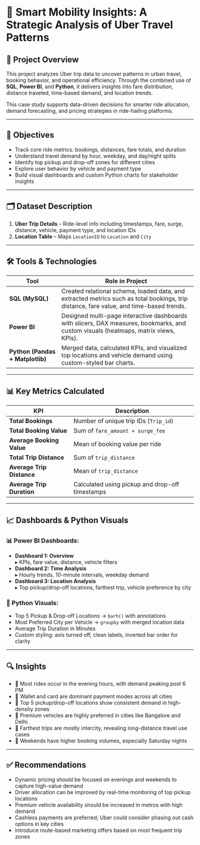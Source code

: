 # 🚗 Smart Mobility Insights: A Strategic Analysis of Uber Travel Patterns

## 📌 Project Overview
This project analyzes Uber trip data to uncover patterns in urban travel, booking behavior, and operational efficiency. Through the combined use of **SQL**, **Power BI**, and **Python**, it delivers insights into fare distribution, distance traveled, time-based demand, and location trends.

This case study supports data-driven decisions for smarter ride allocation, demand forecasting, and pricing strategies in ride-hailing platforms.

---

## 🎯 Objectives
- Track core ride metrics: bookings, distances, fare totals, and duration
- Understand travel demand by hour, weekday, and day/night splits
- Identify top pickup and drop-off zones for different cities
- Explore user behavior by vehicle and payment type
- Build visual dashboards and custom Python charts for stakeholder insights

---

## 🗂️ Dataset Description
1. **Uber Trip Details** – Ride-level info including timestamps, fare, surge, distance, vehicle, payment type, and location IDs  
2. **Location Table** – Maps `LocationID` to `Location` and `City`

---

## 🛠️ Tools & Technologies
| Tool        | Role in Project |
|-------------|------------------|
| **SQL (MySQL)** | Created relational schema, loaded data, and extracted metrics such as total bookings, trip distance, fare value, and time-based trends. |
| **Power BI** | Designed multi-page interactive dashboards with slicers, DAX measures, bookmarks, and custom visuals (heatmaps, matrix views, KPIs). |
| **Python (Pandas + Matplotlib)** | Merged data, calculated KPIs, and visualized top locations and vehicle demand using custom-styled bar charts. |

---

## 📊 Key Metrics Calculated
| KPI                        | Description |
|----------------------------|-------------|
| **Total Bookings**         | Number of unique trip IDs (`Trip_id`) |
| **Total Booking Value**    | Sum of `fare_amount + surge_fee` |
| **Average Booking Value**  | Mean of booking value per ride |
| **Total Trip Distance**    | Sum of `trip_distance` |
| **Average Trip Distance**  | Mean of `trip_distance` |
| **Average Trip Duration**  | Calculated using pickup and drop-off timestamps |

---

## 📈 Dashboards & Python Visuals
### 📊 Power BI Dashboards:
- **Dashboard 1: Overview**  
  ▸ KPIs, fare value, distance, vehicle filters  
- **Dashboard 2: Time Analysis**  
  ▸ Hourly trends, 10-minute intervals, weekday demand  
- **Dashboard 3: Location Analysis**  
  ▸ Top pickup/drop-off locations, farthest trip, vehicle preference by city

### 🐍 Python Visuals:
- Top 5 Pickup & Drop-off Locations → `barh()` with annotations  
- Most Preferred City per Vehicle → `groupby` with merged location data  
- Average Trip Duration in Minutes  
- Custom styling: axis turned off, clean labels, inverted bar order for clarity

---

## 🔍 Insights 
- 🔹 Most rides occur in the evening hours, with demand peaking post 6 PM  
- 🔹 Wallet and card are dominant payment modes across all cities  
- 🔹 Top 5 pickup/drop-off locations show consistent demand in high-density zones  
- 🔹 Premium vehicles are highly preferred in cities like Bangalore and Delhi  
- 🔹 Farthest trips are mostly intercity, revealing long-distance travel use cases  
- 🔹 Weekends have higher booking volumes, especially Saturday nights

---

## ✅ Recommendations
- Dynamic pricing should be focused on evenings and weekends to capture high-value demand  
- Driver allocation can be improved by real-time monitoring of top pickup locations  
- Premium vehicle availability should be increased in metros with high demand  
- Cashless payments are preferred; Uber could consider phasing out cash options in key cities  
- Introduce route-based marketing offers based on most frequent trip zones



